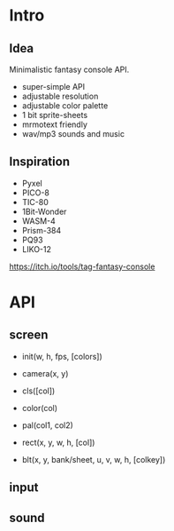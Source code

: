 # Intro

## Idea

Minimalistic fantasy console API.

- super-simple API
- adjustable resolution
- adjustable color palette
- 1 bit sprite-sheets
- mrmotext friendly
- wav/mp3 sounds and music

## Inspiration

- Pyxel
- PICO-8
- TIC-80
- 1Bit-Wonder
- WASM-4
- Prism-384
- PQ93
- LIKO-12

https://itch.io/tools/tag-fantasy-console

# API

## screen

- init(w, h, fps, [colors])

- camera(x, y)

- cls([col])

- color(col)

- pal(col1, col2)

- rect(x, y, w, h, [col])

- blt(x, y, bank/sheet, u, v, w, h, [colkey])


## input


## sound

